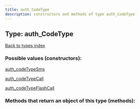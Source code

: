 ```yaml
---
title: auth_CodeType
description: constructors and methods of type auth_CodeType
---
```

## Type: auth\_CodeType  
[Back to types index](index.md)



### Possible values (constructors):

[auth\_codeTypeSms](../constructors/auth_codeTypeSms.md)  

[auth\_codeTypeCall](../constructors/auth_codeTypeCall.md)  

[auth\_codeTypeFlashCall](../constructors/auth_codeTypeFlashCall.md)  



### Methods that return an object of this type (methods):



